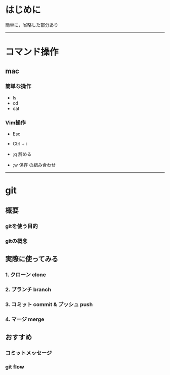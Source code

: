 # はじめに
簡単に，省略した部分あり

---
# コマンド操作
## mac
### 簡単な操作
- ls
- cd
- cat

### Vim操作
- Esc
- Ctrl + i

- ;q 辞める
- ;w 保存
の組み合わせ

---
# git
## 概要
### gitを使う目的

### gitの概念

## 実際に使ってみる
### 1. クローン clone
### 2. ブランチ branch
### 3. コミット commit & プッシュ push
### 4. マージ merge

## おすすめ
### コミットメッセージ

### git flow
